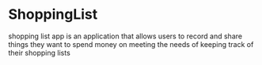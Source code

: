 # ShoppingList
shopping list app is an application that  allows users  to record and share things they want to spend money on meeting the needs of keeping track of their shopping lists
